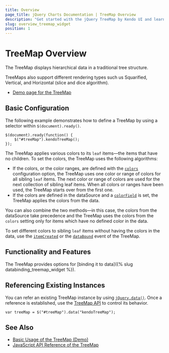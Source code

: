 ```yaml
---
title: Overview
page_title: jQuery Charts Documentation | TreeMap Overview
description: "Get started with the jQuery TreeMap by Kendo UI and learn how to create a Kendo UI TreeMap widget and explore its major features."
slug: overview_treemap_widget
position: 1
---
```


# TreeMap Overview

The TreeMap displays hierarchical data in a traditional tree structure.

TreeMaps also support different rendering types such us Squarified, Vertical, and Horizontal (slice and dice algorithm).

* [Demo page for the TreeMap](https://demos.telerik.com/kendo-ui/treemap/index)

## Basic Configuration

The following example demonstrates how to define a TreeMap by using a selector within `$(document).ready()`.

    $(document).ready(function() {
        $("#treeMap").kendoTreeMap();
    });

The TreeMap applies various colors to its `leaf` items&mdash;the items that have no children. To set the colors, the TreeMap uses the following algorithms:

* If the colors, or the color ranges, are defined with the [`colors`](/api/javascript/dataviz/ui/treemap/configuration/colors) configuration option, the TreeMap uses one color or range of colors for all sibling `leaf` items. The next color or range of colors are used for the next collection of sibling leaf items. When all colors or ranges have been used, the TreeMap starts over from the first one.
* If the colors are defined in the dataSource and a [`colorField`](/api/javascript/dataviz/ui/treemap/configuration/colorfield) is set, the TreeMap applies the colors from the data.

You can also combine the two methods&mdash;in this case, the colors from the dataSource take precedence and the TreeMap uses the colors from the `colors` setting only for items which have no defined color in the data.

To set different colors to sibling `leaf` items without having the colors in the data, use the [`itemCreated`](/api/javascript/dataviz/ui/treemap/events/itemcreated) or the [`dataBound`](/api/javascript/dataviz/ui/treemap/events/databound) event of the TreeMap.

## Functionality and Features

The TreeMap provides options for [binding it to data]({% slug databinding_treemap_widget %}).

## Referencing Existing Instances

You can refer an existing TreeMap instance by using [`jQuery.data()`](https://api.jquery.com/jQuery.data/). Once a reference is established, use the [TreeMap API](/api/javascript/dataviz/ui/treemap) to control its behavior.

    var treeMap = $("#treeMap").data("kendoTreeMap");

## See Also

* [Basic Usage of the TreeMap (Demo)](https://demos.telerik.com/kendo-ui/treemap/index)
* [JavaScript API Reference of the TreeMap](/api/javascript/dataviz/ui/treemap)
